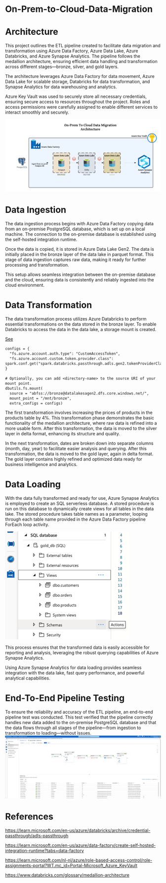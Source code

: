 # On-Prem-to-Cloud-Data-Migration

# Architecture
This project outlines the ETL pipeline created to facilitate data migration and transformation using Azure Data Factory, Azure Data Lake, Azure Databricks, and Azure Synapse Analytics. The pipeline follows the medallion architecture, ensuring efficient data handling and transformation across different stages—bronze, silver, and gold layers.

The architecture leverages Azure Data Factory for data movement, Azure Data Lake for scalable storage, Databricks for data transformation, and Synapse Analytics for data warehousing and analytics.

Azure Key Vault was used to securely store all necessary credentials, ensuring secure access to resources throughout the project. Roles and access permissions were carefully assigned to enable different services to interact smoothly and securely.

![Architecture](images/Architecture.png)
# Data Ingestion
The data ingestion process begins with Azure Data Factory copying data from an on-premise PostgreSQL database, which is set up on a local machine. The connection to the on-premise database is established using the self-hosted integration runtime.

Once the data is copied, it is stored in Azure Data Lake Gen2. The data is initially placed in the bronze layer of the data lake in parquet format. This stage of data ingestion captures raw data, making it ready for further processing and transformation.


This setup allows seamless integration between the on-premise database and the cloud, ensuring data is consistently and reliably ingested into the cloud environment.


# Data Transformation
The data transformation process utilizes Azure Databricks to perform essential transformations on the data stored in the bronze layer. To enable Databricks to access the data in the data lake, a storage mount is created.

[See](databricks/storagemount.ipynb)
```
configs = {
  "fs.azure.account.auth.type": "CustomAccessToken",
  "fs.azure.account.custom.token.provider.class": spark.conf.get("spark.databricks.passthrough.adls.gen2.tokenProviderClassName")
}

# Optionally, you can add <directory-name> to the source URI of your mount point.
dbutils.fs.mount(
  source = "abfss://bronze@datalakesagen2.dfs.core.windows.net/",
  mount_point = "/mnt/bronze",
  extra_configs = configs)
  ```

The first transformation involves increasing the prices of products in the products table by 4%. This transformation phase demonstrates the basic functionality of the medallion architecture, where raw data is refined into a more usable form. After this transformation, the data is moved to the silver layer in delta format, enhancing its structure and quality.

In the next transformation, dates are broken down into separate columns (month, day, year) to facilitate easier analysis and querying. After this transformation, the data is moved to the gold layer, again in delta format. The gold layer contains highly refined and optimized data ready for business intelligence and analytics.


# Data Loading
With the data fully transformed and ready for use, Azure Synapse Analytics is employed to create an SQL serverless database. A stored procedure is run on this database to dynamically create views for all tables in the data lake. The stored procedure takes table names as a parameter, looping through each table name provided in the Azure Data Factory pipeline ForEach loop activity.

![Views](images/Views.png)

This process ensures that the transformed data is easily accessible for reporting and analysis, leveraging the robust querying capabilities of Azure Synapse Analytics.


Using Azure Synapse Analytics for data loading provides seamless integration with the data lake, fast query performance, and powerful analytical capabilities.

# End-To-End Pipeline Testing
To ensure the reliability and accuracy of the ETL pipeline, an end-to-end pipeline test was conducted. This test verified that the pipeline correctly handles new data added to the on-premise PostgreSQL database and that the data flows through all stages of the pipeline—from ingestion to transformation to loading—without issues.
![Pipeline](images/ADF_Pipeline.png)

# References
https://learn.microsoft.com/en-us/azure/databricks/archive/credential-passthrough/adls-passthrough

https://learn.microsoft.com/en-us/azure/data-factory/create-self-hosted-integration-runtime?tabs=data-factory

https://learn.microsoft.com/nl-nl/azure/role-based-access-control/role-assignments-portal?WT.mc_id=Portal-Microsoft_Azure_KeyVault

https://www.databricks.com/glossary/medallion-architecture

